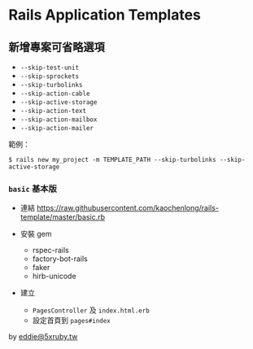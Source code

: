 # Rails Application Templates

## 新增專案可省略選項

- `--skip-test-unit` 
- `--skip-sprockets`
- `--skip-turbolinks`
- `--skip-action-cable`
- `--skip-active-storage`
- `--skip-action-text`
- `--skip-action-mailbox`
- `--skip-action-mailer`

範例：

    $ rails new my_project -m TEMPLATE_PATH --skip-turbolinks --skip-active-storage

### `basic` 基本版 

- 連結 <https://raw.githubusercontent.com/kaochenlong/rails-template/master/basic.rb>
- 安裝 gem 
  - rspec-rails
  - factory-bot-rails
  - faker
  - hirb-unicode

- 建立 
  - `PagesController` 及 `index.html.erb`
  - 設定首頁到 `pages#index`

by eddie@5xruby.tw

